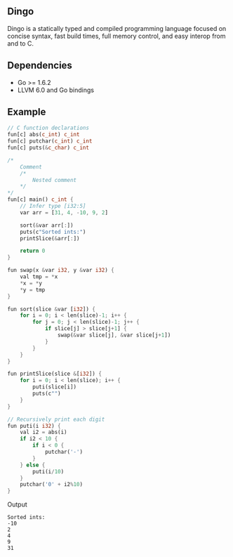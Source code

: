 ## Dingo

Dingo is a statically typed and compiled programming language focused on concise syntax, fast build times, full memory control, and easy interop from and to C. 

## Dependencies
* Go >= 1.6.2
* LLVM 6.0 and Go bindings

## Example
```rust
// C function declarations
fun[c] abs(c_int) c_int
fun[c] putchar(c_int) c_int
fun[c] puts(&c_char) c_int

/*
    Comment
    /*
        Nested comment
    */
*/
fun[c] main() c_int {
    // Infer type [i32:5]
    var arr = [31, 4, -10, 9, 2]

    sort(&var arr[:])
    puts(c"Sorted ints:")
    printSlice(&arr[:])

    return 0
}

fun swap(x &var i32, y &var i32) {
    val tmp = *x
    *x = *y
    *y = tmp
}

fun sort(slice &var [i32]) {
    for i = 0; i < len(slice)-1; i++ {
        for j = 0; j < len(slice)-1; j++ {
            if slice[j] > slice[j+1] {
                swap(&var slice[j], &var slice[j+1])
            }
        }
    }
}

fun printSlice(slice &[i32]) {
    for i = 0; i < len(slice); i++ {
        puti(slice[i])
        puts(c"")
    }
}

// Recursively print each digit
fun puti(i i32) {
    val i2 = abs(i)
    if i2 < 10 {
        if i < 0 {
            putchar('-')
        }
    } else {
        puti(i/10)
    }
    putchar('0' + i2%10)
}
```

Output
```
Sorted ints:
-10
2
4
9
31
```
